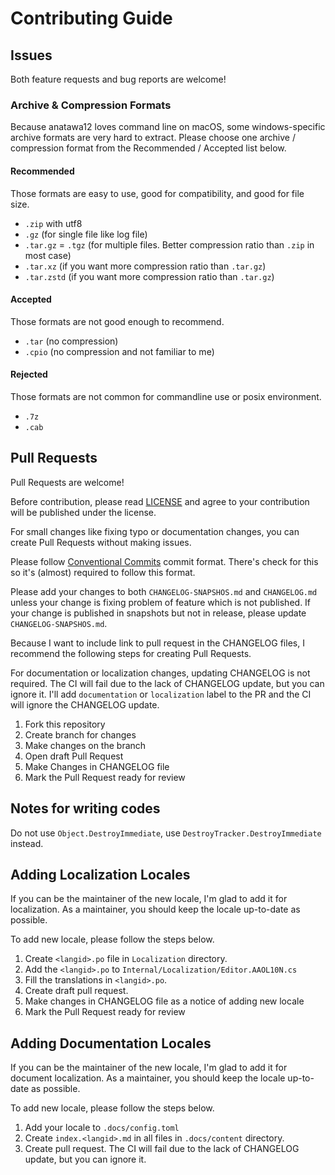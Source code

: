 # Contributing Guide

## Issues

Both feature requests and bug reports are welcome!

### Archive & Compression Formats

Because anatawa12 loves command line on macOS, some windows-specific archive formats are very hard to extract.
Please choose one archive / compression format from the Recommended / Accepted list below.

#### Recommended

Those formats are easy to use, good for compatibility, and good for file size.

- `.zip` with utf8
- `.gz` (for single file like log file)
- `.tar.gz` = `.tgz` (for multiple files. Better compression ratio than `.zip` in most case)
- `.tar.xz` (if you want more compression ratio than `.tar.gz`)
- `.tar.zstd` (if you want more compression ratio than `.tar.gz`)

#### Accepted

Those formats are not good enough to recommend.

- `.tar` (no compression)
- `.cpio` (no compression and not familiar to me)

#### Rejected

Those formats are not common for commandline use or posix environment.

- `.7z`
- `.cab`

## Pull Requests

Pull Requests are welcome!

Before contribution, please read [LICENSE](./LICENSE) and
agree to your contribution will be published under the license.

For small changes like fixing typo or documentation changes,
you can create Pull Requests without making issues.

Please follow [Conventional Commits] commit format.
There's check for this so it's (almost) required to follow this format.

[Conventional Commits]: https://www.conventionalcommits.org/en/v1.0.0/

Please add your changes to both `CHANGELOG-SNAPSHOS.md` and `CHANGELOG.md`
unless your change is fixing problem of feature which is not published.
If your change is published in snapshots but not in release, please update `CHANGELOG-SNAPSHOS.md`.

Because I want to include link to pull request in the CHANGELOG files, I recommend the following steps for creating Pull Requests.

For documentation or localization changes, updating CHANGELOG is not required.
The CI will fail due to the lack of CHANGELOG update, but you can ignore it.
I'll add `documentation` or `localization` label to the PR and the CI will ignore the CHANGELOG update.

1. Fork this repository
2. Create branch for changes
3. Make changes on the branch
4. Open draft Pull Request
5. Make Changes in CHANGELOG file
6. Mark the Pull Request ready for review

## Notes for writing codes

Do not use `Object.DestroyImmediate`, use `DestroyTracker.DestroyImmediate` instead.

## Adding Localization Locales

If you can be the maintainer of the new locale, I'm glad to add it for localization.
As a maintainer, you should keep the locale up-to-date as possible.

To add new locale, please follow the steps below.
1. Create `<langid>.po` file in `Localization` directory.
2. Add the `<langid>.po` to `Internal/Localization/Editor.AAOL10N.cs`
3. Fill the translations in `<langid>.po`.
4. Create draft pull request.
5. Make changes in CHANGELOG file as a notice of adding new locale
6. Mark the Pull Request ready for review

## Adding Documentation Locales

If you can be the maintainer of the new locale, I'm glad to add it for document localization.
As a maintainer, you should keep the locale up-to-date as possible.

To add new locale, please follow the steps below.
1. Add your locale to `.docs/config.toml`
2. Create `index.<langid>.md` in all files in `.docs/content` directory.
3. Create pull request. The CI will fail due to the lack of CHANGELOG update, but you can ignore it.
